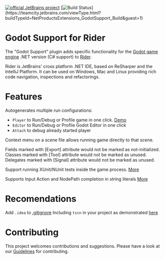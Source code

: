 [![official JetBrains project](https://jb.gg/badges/official-flat-square.svg)](https://confluence.jetbrains.com/display/ALL/JetBrains+on+GitHub)
[![Build Status](https://teamcity.jetbrains.com/app/rest/builds/buildType:(id:NetProductsExtensions_GodotSupport_Build)/statusIcon.svg?guest=1)](https://teamcity.jetbrains.com/viewType.html?buildTypeId=NetProductsExtensions_GodotSupport_Build&guest=1)
 
# Godot Support for Rider

The "Godot Support" plugin adds specific functionality for the [Godot game engine](https://godotengine.org/) .NET version (C# support) to [Rider](https://www.jetbrains.com/rider/).

Rider is JetBrains' cross platform .NET IDE, based on ReSharper and the IntelliJ Platform. It can be used on Windows, Mac and Linux providing rich code navigation, inspections and refactorings.

# Features

Autogenerates multiple run configurations:
 - `Player` to Run/Debug or Profile game in one click. [Demo](https://youtu.be/FmaYKONV5NY?t=78)
 - `Editor` to Run/Debug or Profile Godot Editor in one click
 - `Attach` to debug already started player
 
Context menu on a scene file allows running game directly to that scene.

Fields marked with [Export] attribute would not be marked as not-initialized.
Classes marked with [Tool] attribute would not be marked as unused.
Delegates marked with [Signal] attribute would not be marked as unused.

Support running XUnit/NUnit tests inside the game process. [More](https://github.com/JetBrains/godot-support/pull/58)

Supports Input Action and NodePath completion in string literals [More](https://github.com/JetBrains/godot-support/pull/102)

# Recomendations

Add `.idea` to [.gitignore](https://github.com/van800/godot-demo-projects/pull/2/files#diff-a084b794bc0759e7a6b77810e01874f2R22) 
Including `tscn` in your project as demonstrated [here](https://github.com/van800/godot-demo-projects/pull/2/files#diff-d6ab4c56e3f79be158a2dbd5b9ae8eb8R7)

# Contributing

This project welcomes contributions and suggestions.
Please have a look at our [Guidelines](CONTRIBUTING.md) for contributing.

